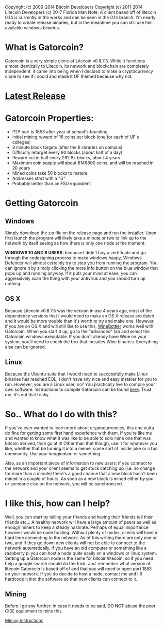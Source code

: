 Copyright (c) 2009-2014 Bitcoin Developers Copyright (c) 2011-2014 Litecoin Developers (c) 2017 Florida Man
Note: A client based off of litecoin 0.14 is currently in the works and can be seen in the 0.14 branch. I'm nearly ready to create release binaries, but in the meantime you can still use the available windows binaries. 

# What is Gatorcoin?
Gatorcoin is a very simple clone of Litecoin v0.8.7.5. While it functions almost identically to Litecoin, its network and blockchain are completely independent. It came into being when I decided to make a cryptocurrency clone to see if I could and made it UF themed because why not. 

# [Latest Release](https://github.com/schyczewski/gatorcoin/releases/tag/v0.1)

# Gatorcoin Properties:
- P2P port is 1853 after year of school's founding
- Initial mining reward of 16 coins per block (one for each of UF's colleges)
- 8 minute block targets (after the 8 libraries on campus)
- Difficulty retarget every 90 blocks (about half of a day)
- Reward cut in half every 262.8k blocks, about 4 years
- Maximum coin supply will about 8146800 coins, and will be reached in 20 years
- Mined coins take 50 blocks to mature
- Addresses start with a "G"
- Probably better than an FSU equivalent

# Getting Gatorcoin

## Windows
Simply download the zip file on the release page and run the installer. Upon first launch the program will likely take a minute or two to link up to the network by itself seeing as how there is only one node at the moment. 

**WINDOWS 10 AND 8 USERS:** because I didn't buy a certificate and go through the codesigning process to make windows happy, Windows Defender will almost certainly try to stop you from running the program. You can ignore it by simply clicking the more info button on the blue window that pops up and running anyway. If it puts your mind at ease, you can aggressively scan the thing with your antivirus and you should turn up nothing. 

## OS X 
Because Litecoin v0.8.7.5 was the version in use 4 years ago, most of the dependency versions that I would need to make an OS X release are dated and it would be more trouble than it's worth to try and make one. However, if you are on OS X and will still like to use this, [WineBottler](http://winebottler.kronenberg.org/) works well with Gatorcoin. When you start it up, go to the "advanced" tab and select the Gatorcoin windows executable. If you don't already have Wine on your system, you'll need to check the box that includes Wine binaries. Everything else can be ignored. 

## Linux
Because the Ubuntu suite that I would need to successfully make Linux binaries has reached EOL, I don't have any nice and easy installer for you to run. However, you are a Linux user, no? You practically live to compile your own software. Instructions to compile Gatorcoin can be found [here](doc/build-unix.md). Trust me, it's not that tricky. 

# So.. What do I do with this?
If you've ever wanted to learn more about cryptocurrencies, this one outta do fine for getting some first hand experience with them. If you're like me and wanted to know what it was like to be able to solo mine one that was bitcoin derived, than go at it! Other than that though, use it for whatever you like, whether that be turning it into a meme, some sort of inside joke or a fun commodity. Use your *imagination* or something. 

Also, as an important piece of information to new users: if you connect to the network and your client seems to get stuck catching up (i.e. no change for more than a minute) there's a good chance that a new block hasn't been mined in a couple of hours. As soon as a new block is mined either by you or someone else on the network, you will be synchronized. 

# I like this, how can I help?
Well, you can start by telling your friends and having their friends tell their friends etc... A healthy network will have a large amount of peers as well as enough miners to keep a steady hashrate. Perhaps of equal importance however would be node hosting. Without plenty of nodes, clients will have a hard time connecting to the network. As of this writing there are only one or two, and if they go down new clients will not be able to connect to the network automatically. If you have an old computer or something like a raspberry pi you can host a node quite easily on a windows or linux system. Setting up a Gatorcoin node is the same for bitcoin/litecoin, so if you need help a google search should do the trick. Just remember what version of litecoin Gatorcoin is based off of and that you will need to open port 1853 on your network. If you do decide to host a node, contact me and I'll hardcode it into the software so that new clients can connect to it. 

## Mining
Before I go any further: In case it needs to be said, DO NOT abuse the poor CISE equipment to mine this. 

[Mining Instructions](doc/mining.md)
